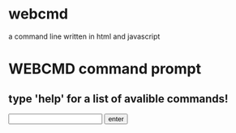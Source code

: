 # webcmd
a command line written in html and javascript

<h1>WEBCMD command prompt</h1>
<h2>type 'help' for a list of avalible commands!</h2>

<input id='input1' onkeydown="if (event.keyCode == 13) { document.getElementById('enterbtn').click() }"></input>
<button onclick=docmd() id='enterbtn'>enter</button>

<p id='output'></p>

<script src='./webcmd.js'></script>
